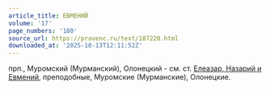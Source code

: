 ```yaml
---
article_title: ЕВМЕНИЙ
volume: '17'
page_numbers: '180'
source_url: https://pravenc.ru/text/187220.html
downloaded_at: '2025-10-13T12:11:52Z'
---
```


прп., Муромский (Мурманский), Олонецкий - см. ст. [Елеазар, Назарий и Евмений](<https://pravenc.ru/text/Елеазар  Назарий и Евмений.html>), преподобные, Муромские (Мурманские), Олонецкие.
